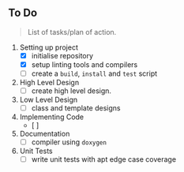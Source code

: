 ## To Do
> List of tasks/plan of action.

1. Setting up project
    + [x] initialise repository
    + [x] setup linting tools and compilers
    + [ ] create a `build`, `install` and `test` script
2. High Level Design
    + [ ] create high level design.
3. Low Level Design
    + [ ] class and template designs
4. Implementing Code
    + [ ] 
5. Documentation
    + [ ] compiler using `doxygen`
6. Unit Tests
    + [ ] write unit tests with apt edge case coverage